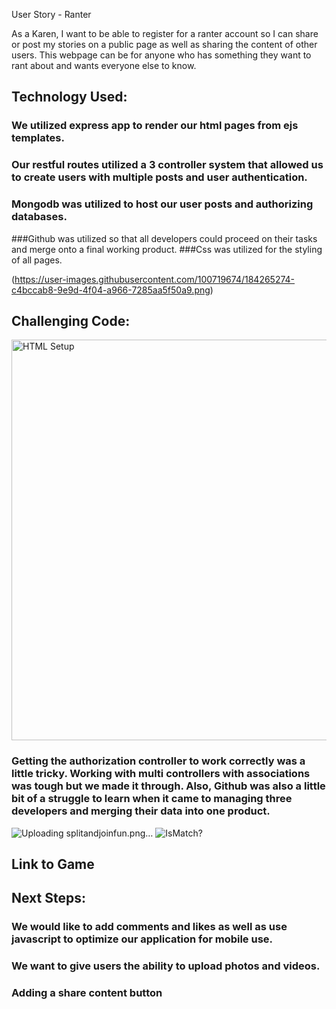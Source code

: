 User Story - Ranter

As a Karen, I want to be able to register for a ranter account so I can share or post my stories on a public page as well as sharing the content of other users. This webpage can be for anyone who has something they want to rant about and wants everyone else to know.  


## Technology Used:

### We utilized express app to render our html pages from ejs templates.
### Our restful routes utilized a 3 controller system that allowed us to create users with multiple posts and user authentication. 
### Mongodb was utilized to host our user posts and authorizing databases.
###Github was utilized so that all developers could proceed on their tasks and merge onto a final working product.
###Css was utilized for the styling of all pages.

(https://user-images.githubusercontent.com/100719674/184265274-c4bccab8-9e9d-4f04-a966-7285aa5f50a9.png)

## Challenging Code:

<img width="641" alt="HTML Setup" src="https://user-images.githubusercontent.com/100719674/184264829-097d0c80-3138-4fa7-867a-0f87d585c8bb.png">

### Getting the authorization controller to work correctly was a little tricky. Working with multi controllers with associations was tough but we made it through. Also, Github was also a little bit of a struggle to learn when it came to managing three developers and merging their data into one product. 

![Uploading splitandjoinfun.png…]()
![IsMatch?](https://user-images.githubusercontent.com/100719674/184265352-6395097e-4279-4d83-9fff-739e7d09ba8e.png)

## Link to Game



## Next Steps:

### We would like to add comments and likes as well as use javascript to optimize our application for mobile use.
### We want to give users the ability to upload photos and videos.
### Adding a share content button
